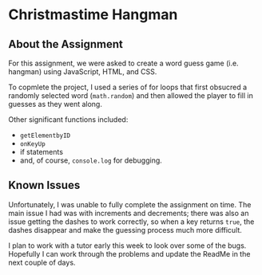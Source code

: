 # Christmastime Hangman

## About the Assignment
For this assignment, we were asked to create a word guess game (i.e. hangman) using JavaScript, HTML, and CSS. 

To copmlete the project, I used a series of for loops that first obsucred a randomly selected word (``math.random``) and then allowed the player to fill in guesses as they went along. 

Other significant functions included:
* ``getElementbyID``
* ``onKeyUp``
* if statements
* and, of course, ``console.log`` for debugging. 

## Known Issues
Unfortunately, I was unable to fully complete the assignment on time. The main issue I had was with increments and decrements; there was also an issue getting the dashes to work correctly, so when a key returns ``true``, the dashes disappear and make the guessing process much more difficult.

I plan to work with a tutor early this week to look over some of the bugs. Hopefully I can work through the problems and update the ReadMe in the next couple of days. 